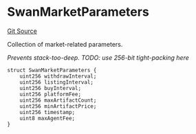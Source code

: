 # SwanMarketParameters
[Git Source](https://github.com/firstbatchxyz/swan-contracts/blob/c9444a397017d961972cbbff400b67d973ffe956/src/SwanManager.sol)

Collection of market-related parameters.

*Prevents stack-too-deep.
TODO: use 256-bit tight-packing here*


```solidity
struct SwanMarketParameters {
    uint256 withdrawInterval;
    uint256 listingInterval;
    uint256 buyInterval;
    uint256 platformFee;
    uint256 maxArtifactCount;
    uint256 minArtifactPrice;
    uint256 timestamp;
    uint8 maxAgentFee;
}
```

